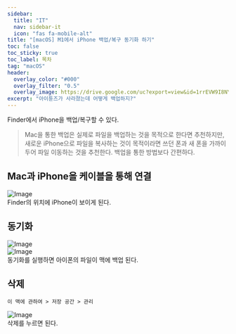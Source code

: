 ```yaml
---
sidebar:
  title: "IT"
  nav: sidebar-it
  icon: "fas fa-mobile-alt"
title: "[macOS] M1에서 iPhone 백업/복구 동기화 하기"
toc: false
toc_sticky: true
toc_label: 목차
tag: "macOS"
header:
  overlay_color: "#000"
  overlay_filter: "0.5"
  overlay_image: https://drive.google.com/uc?export=view&id=1rrEVW9I8NYclHd7Yt6B5J9_jcYDRJAxB
excerpt: "아이튠즈가 사라졌는데 어떻게 백업하지?"
---
```

Finder에서 iPhone을 백업/복구할 수 있다.  

>Mac을 통한 백업은 실제로 파일을 백업하는 것을 목적으로 한다면 추천하지만,<br/>새로운 iPhone으로 파일을 복사하는 것이 목적이라면 쓰던 폰과 새 폰을 가까이 두어 파일 이동하는 것을 추천한다. 백업을 통한 방법보다 간편하다.

## Mac과 iPhone을 케이블을 통해 연결
![Image](https://drive.google.com/uc?export=view&id=1Au9M4gey8CYcMU0mZ4RNxUv988mOIT32)  
Finder의 위치에 iPhone이 보이게 된다. 

## 동기화
![Image](https://drive.google.com/uc?export=view&id=1M_dwgG38GMyIyHXjB_EEfFD8Xq0mYCyu)     
![Image](https://drive.google.com/uc?export=view&id=1nlK3C2ZysjB_F8rDP9-SoxXCAgp0bjyb)  
동기화를 실행하면 아이폰의 파일이 맥에 백업 된다.

## 삭제
```
이 맥에 관하여 > 저장 공간 > 관리
```
![Image](https://drive.google.com/uc?export=view&id=1hV3QphXMvnpV812EiBaAhzzquMNdQEXh)  
삭제를 누르면 된다.
